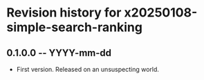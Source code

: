 # Revision history for x20250108-simple-search-ranking

## 0.1.0.0 -- YYYY-mm-dd

* First version. Released on an unsuspecting world.
